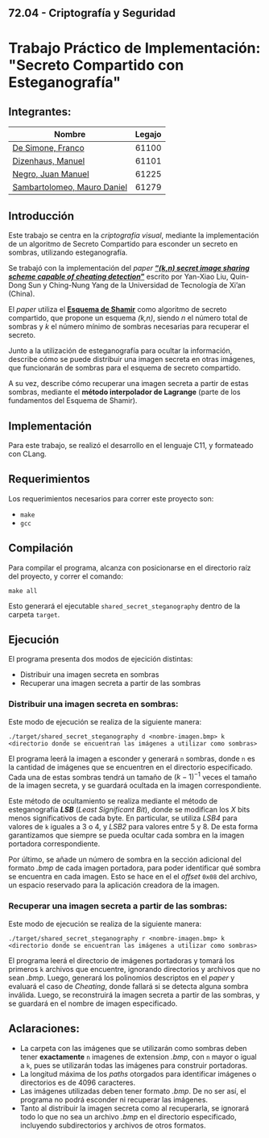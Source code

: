 ## 72.04 - Criptografía y Seguridad

# Trabajo Práctico de Implementación: "Secreto Compartido con Esteganografía"

## Integrantes:

<center>

| Nombre                                                           | Legajo |
| ---------------------------------------------------------------- | :----: |
| [De Simone, Franco](https://github.com/desimonef)                | 61100  |
| [Dizenhaus, Manuel](https://github.com/ManuelDizen)              | 61101  |
| [Negro, Juan Manuel](https://github.com/j-negro)                 | 61225  |
| [Sambartolomeo, Mauro Daniel](https://github.com/msambartolomeo) | 61279  |

</center>

## Introducción

Este trabajo se centra en la _criptografía visual_, mediante la implementación de un algoritmo de Secreto Compartido para esconder un secreto en sombras, utilizando esteganografía.

Se trabajó con la implementación del _paper_ [**“_(k,n) secret image sharing scheme capable of cheating detection_”**](https://jwcn-eurasipjournals.springeropen.com/articles/10.1186/s13638-018-1084-7) escrito por Yan-Xiao Liu, Quin-Dong Sun y Ching-Nung Yang de la Universidad de Tecnología de Xi’an (China).

El _paper_ utiliza el [**Esquema de Shamir**](https://es.wikipedia.org/wiki/Esquema_de_Shamir) como algoritmo de secreto compartido, que propone un esquema _(k,n)_, siendo _n_ el número total de sombras y _k_ el número mínimo de sombras necesarias para recuperar el secreto.

Junto a la utilización de esteganografía para ocultar la información, describe cómo se puede distribuir una imagen secreta en otras imágenes, que funcionarán de sombras para el esquema de secreto compartido.

A su vez, describe cómo recuperar una imagen secreta a partir de estas sombras, mediante el **método interpolador de Lagrange** (parte de los fundamentos del Esquema de Shamir).

## Implementación

Para este trabajo, se realizó el desarrollo en el lenguaje C11, y formateado con CLang.

## Requerimientos

Los requerimientos necesarios para correr este proyecto son:

- `make`
- `gcc`

## Compilación

Para compilar el programa, alcanza con posicionarse en el directorio raíz del proyecto, y correr el comando:

```
make all
```

Esto generará el ejecutable `shared_secret_steganography` dentro de la carpeta `target`.

## Ejecución

El programa presenta dos modos de ejecición distintas:

- Distribuir una imagen secreta en sombras
- Recuperar una imagen secreta a partir de las sombras

### **Distribuir una imagen secreta en sombras**:

Este modo de ejecución se realiza de la siguiente manera:

```
./target/shared_secret_steganography d <nombre-imagen.bmp> k <directorio donde se encuentran las imágenes a utilizar como sombras>
```

El programa leerá la imagen a esconder y generará `n` sombras, donde `n` es la cantidad de imágenes que se encuentren en el directorio especificado. Cada una de estas sombras tendrá un tamaño de $(k-1)^{-1}$ veces el tamaño de la imagen secreta, y se guardará ocultada en la imagen correspondiente.

Este método de ocultamiento se realiza mediante el método de esteganografía **_LSB_** (_Least Significant Bit_), donde se modifican los _X_ bits menos significativos de cada byte. En particular, se utiliza _LSB4_ para valores de `k` iguales a 3 o 4, y _LSB2_ para valores entre 5 y 8. De esta forma garantizamos que siempre se pueda ocultar cada sombra en la imagen portadora correspondiente.

Por último, se añade un número de sombra en la sección adicional del formato _.bmp_ de cada imagen portadora, para poder identificar qué sombra se encuentra en cada imagen. Esto se hace en el el _offset_ `0x08` del archivo, un espacio reservado para la aplicación creadora de la imagen.

### **Recuperar una imagen secreta a partir de las sombras**:

Este modo de ejecución se realiza de la siguiente manera:

```
./target/shared_secret_steganography r <nombre-imagen.bmp> k <directorio donde se encuentran las imágenes a utilizar como sombras>
```

El programa leerá el directorio de imágenes portadoras y tomará los primeros `k` archivos que encuentre, ignorando directorios y archivos que no sean _.bmp_. Luego, generará los polinomios descriptos en el _paper_ y evaluará el caso de _Cheating_, donde fallará si se detecta alguna sombra inválida. Luego, se reconstruirá la imagen secreta a partir de las sombras, y se guardará en el nombre de imagen especificado.

## Aclaraciones:

- La carpeta con las imágenes que se utilizarán como sombras deben tener **exactamente** `n` imagenes de extension _.bmp_, con `n` mayor o igual a `k`, pues se utilizarán todas las imágenes para construir portadoras.
- La longitud máxima de los _paths_ otorgados para identificar imágenes o directorios es de 4096 caracteres.
- Las imágenes utilizadas deben tener formato _.bmp_. De no ser así, el programa no podrá esconder ni recuperar las imágenes.
- Tanto al distribuir la imagen secreta como al recuperarla, se ignorará todo lo que no sea un archivo _.bmp_ en el directorio especificado, incluyendo subdirectorios y archivos de otros formatos.
